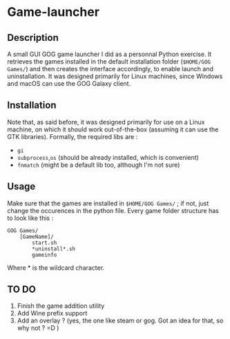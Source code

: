# Game-launcher

## Description

A small GUI GOG game launcher I did as a personnal Python exercise. It retrieves the games installed in the default installation folder (`$HOME/GOG Games/`) and then creates the interface accordingly, to enable launch and uninstallation.
It was designed primarily for Linux machines, since Windows and macOS can use the GOG Galaxy client.

## Installation

Note that, as said before, it was designed primarily for use on a Linux machine, on which it should work out-of-the-box (assuming it can use the GTK libraries).
Formally, the required libs are :
- `gi`
- `subprocess`,`os` (should be already installed, which is convenient)
- `fnmatch` (might be a default lib too, although I'm not sure)

## Usage
Make sure that the games are installed in `$HOME/GOG Games/` ; if not, just change the occurences in the python file.
Every game folder structure has to look like this :
```
GOG Games/
	[GameName]/
		start.sh
		*uninstall*.sh
		gameinfo
```
Where \* is the wildcard character.

## TO DO
1) Finish the game addition utility
2) Add Wine prefix support
3) Add an overlay ? (yes, the one like steam or gog. Got an idea for that, so why not ? =D )